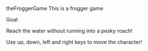  theFroggerGame
This is a frogger game

Goal: 

Reach the water without running into a pesky roach!

Use up, down, left and right keys to move the character!